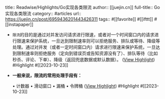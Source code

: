 title:: Readwise/Highlights/Go实现各类限流
author:: [[juejin.cn]]
full-title:: Go实现各类限流
category:: #articles
url:: https://juejin.cn/post/6959436201443426311
tags:: #[[favorite]] #[[ifttt]] #[[instapaper]]
- `限流`的目的是通过对并发访问请求进行限速，或者对一个时间窗口内的请求进行限速来保护系统，一旦达到限制速率则可以拒绝服务、排队或等待、降级等处理。通过对并发（或者一定时间窗口内）请求进行限速来保护系统，一旦达到限制速率则拒绝服务（定向到错误页或告知资源没有了）、排队等待（比如秒杀、评论、下单）、降级（返回兜底数据或默认数据）。 ([View Highlight](https://read.readwise.io/read/01hdeghggpdc17zsxdq3akedy2)) #Highlight #[[2023-10-23]]
- **一般来说，限流的常用处理手段有：**
  
  •   计数器
  •   滑动窗口
  •   漏桶
  •   令牌桶 ([View Highlight](https://read.readwise.io/read/01hdeght581ax2dba1tfhpngks)) #Highlight #[[2023-10-23]]